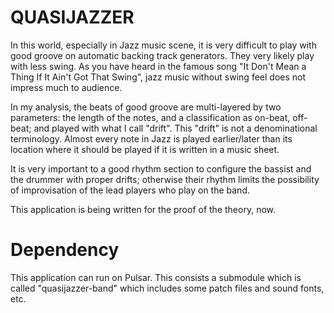 # QUASIJAZZER

In this world, especially in Jazz music scene, it is very difficult to play
with good groove on automatic backing track generators. They very likely play
with less swing.  As you have heard in the famous song "It Don't Mean a Thing
If It Ain't Got That Swing", jazz music without swing feel does not impress
much to audience.

In my analysis, the beats of good groove are multi-layered by two parameters:
the length of the notes, and a classification as on-beat, off-beat; and played
with what I call "drift". This "drift" is not a denominational terminology.
Almost every note in Jazz is played earlier/later than its location where it
should be played if it is written in a music sheet.

It is very important to a good rhythm section to configure the bassist and the
drummer with proper drifts; otherwise their rhythm limits the possibility of
improvisation of the lead players who play on the band.

This application is being written for the proof of the theory, now.

# Dependency
This application can run on Pulsar. This consists a submodule which is called
"quasijazzer-band" which includes some patch files and sound fonts, etc.



